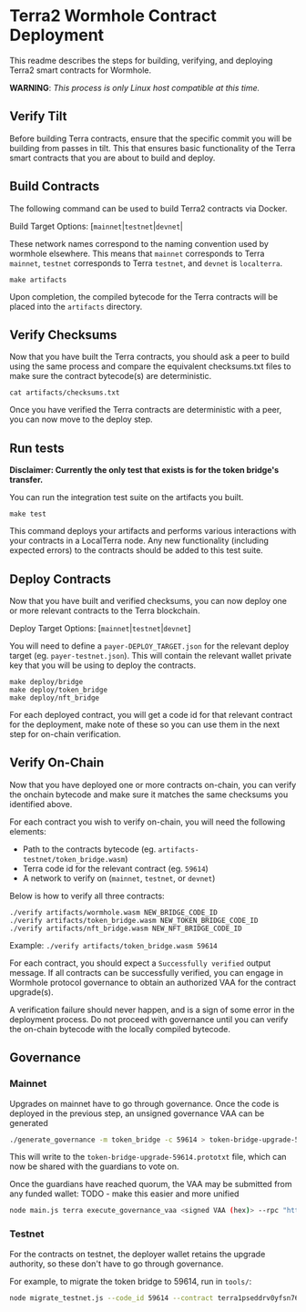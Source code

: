 # Terra2 Wormhole Contract Deployment

This readme describes the steps for building, verifying, and deploying Terra2 smart contracts for Wormhole.

**WARNING**: _This process is only Linux host compatible at this time._

## Verify Tilt

Before building Terra contracts, ensure that the specific commit you will be
building from passes in tilt. This that ensures basic functionality of the
Terra smart contracts that you are about to build and deploy.

## Build Contracts

The following command can be used to build Terra2 contracts via Docker.

Build Target Options: [`mainnet`|`testnet`|`devnet`|

These network names correspond to the naming convention used by wormhole
elsewhere. This means that `mainnet` corresponds to Terra `mainnet`,
`testnet` corresponds to Terra `testnet`, and `devnet` is `localterra`.

```console
make artifacts
```

Upon completion, the compiled bytecode for the Terra contracts will be placed
into the `artifacts` directory.

## Verify Checksums

Now that you have built the Terra contracts, you should ask a peer to build
using the same process and compare the equivalent checksums.txt files to make
sure the contract bytecode(s) are deterministic.

```console
cat artifacts/checksums.txt
```

Once you have verified the Terra contracts are deterministic with a peer, you can now move to the deploy step.

## Run tests

**Disclaimer: Currently the only test that exists is for the token bridge's transfer.**

You can run the integration test suite on the artifacts you built.

```console
make test
```

This command deploys your artifacts and performs various interactions with your
contracts in a LocalTerra node. Any new functionality (including expected errors)
to the contracts should be added to this test suite.

## Deploy Contracts

Now that you have built and verified checksums, you can now deploy one or more relevant contracts to the Terra blockchain.

Deploy Target Options: [`mainnet`|`testnet`|`devnet`]

You will need to define a `payer-DEPLOY_TARGET.json` for the relevant deploy
target (eg. `payer-testnet.json`). This will contain the relevant wallet
private key that you will be using to deploy the contracts.

```console
make deploy/bridge
make deploy/token_bridge
make deploy/nft_bridge
```

For each deployed contract, you will get a code id for that relevant
contract for the deployment, make note of these so you can use them in
the next step for on-chain verification.

## Verify On-Chain

Now that you have deployed one or more contracts on-chain, you can verify the
onchain bytecode and make sure it matches the same checksums you identified
above.

For each contract you wish to verify on-chain, you will need the following elements:

- Path to the contracts bytecode (eg. `artifacts-testnet/token_bridge.wasm`)
- Terra code id for the relevant contract (eg. `59614`)
- A network to verify on (`mainnet`, `testnet`, or `devnet`)

Below is how to verify all three contracts:

```console
./verify artifacts/wormhole.wasm NEW_BRIDGE_CODE_ID
./verify artifacts/token_bridge.wasm NEW_TOKEN_BRIDGE_CODE_ID
./verify artifacts/nft_bridge.wasm NEW_NFT_BRIDGE_CODE_ID
```

Example: `./verify artifacts/token_bridge.wasm 59614`

For each contract, you should expect a `Successfully verified` output message.
If all contracts can be successfully verified, you can engage in Wormhole
protocol governance to obtain an authorized VAA for the contract upgrade(s).

A verification failure should never happen, and is a sign of some error in the
deployment process. Do not proceed with governance until you can verify the
on-chain bytecode with the locally compiled bytecode.

## Governance

### Mainnet

Upgrades on mainnet have to go through governance. Once the code is deployed in
the previous step, an unsigned governance VAA can be generated

```sh
./generate_governance -m token_bridge -c 59614 > token-bridge-upgrade-59614.prototxt
```

This will write to the `token-bridge-upgrade-59614.prototxt` file, which can
now be shared with the guardians to vote on.

Once the guardians have reached quorum, the VAA may be submitted from any
funded wallet: TODO - make this easier and more unified

```sh
node main.js terra execute_governance_vaa <signed VAA (hex)> --rpc "https://lcd.terra.dev" --chain_id "columbus-5" --mnemonic "..." --token_bridge "terra10nmmwe8r3g99a9newtqa7a75xfgs2e8z87r2sf"
```

### Testnet

For the contracts on testnet, the deployer wallet retains the upgrade
authority, so these don't have to go through governance.

For example, to migrate the token bridge to 59614, run in `tools/`:

```sh
node migrate_testnet.js --code_id 59614 --contract terra1pseddrv0yfsn76u4zxrjmtf45kdlmalswdv39a --mnemonic "..."
```
